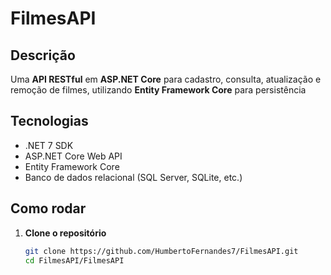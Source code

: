 # FilmesAPI

## Descrição
Uma **API RESTful** em **ASP.NET Core** para cadastro, consulta, atualização e remoção de filmes, utilizando **Entity Framework Core** para persistência

## Tecnologias
- .NET 7 SDK  
- ASP.NET Core Web API  
- Entity Framework Core  
- Banco de dados relacional (SQL Server, SQLite, etc.)  

## Como rodar
1. **Clone o repositório**  
   ```bash
   git clone https://github.com/HumbertoFernandes7/FilmesAPI.git
   cd FilmesAPI/FilmesAPI
